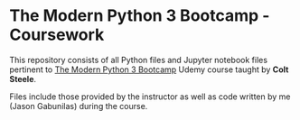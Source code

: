 # The Modern Python 3 Bootcamp - Coursework

This repository consists of all Python files and Jupyter notebook files pertinent to [The Modern Python 3 Bootcamp](https://www.udemy.com/course/the-modern-python3-bootcamp/) Udemy course taught by **Colt Steele**.

Files include those provided by the instructor as well as code written by me (Jason Gabunilas) during the course. 

